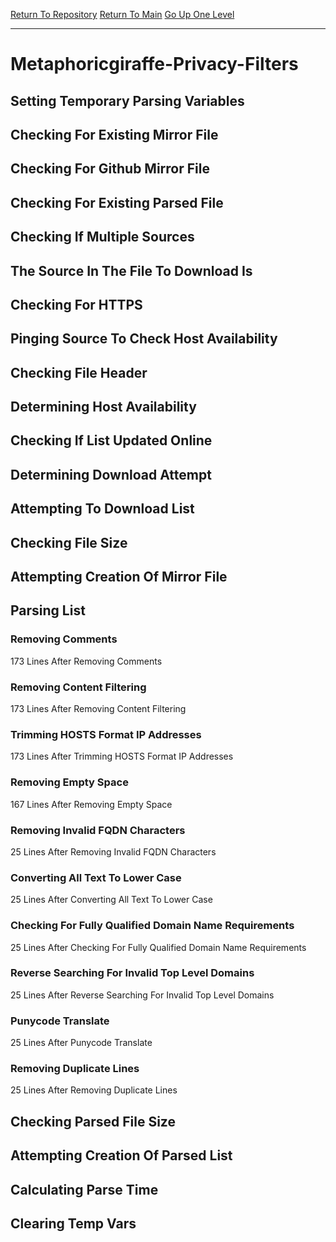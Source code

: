 [Return To Repository](https://github.com/DigitalWarrior/piholeparser/)
[Return To Main](https://github.com/DigitalWarrior/piholeparser/blob/master/RecentRunLogs/Mainlog.md)
[Go Up One Level](https://github.com/DigitalWarrior/piholeparser/blob/master/RecentRunLogs/TopLevelScripts/30-Processing-External-Blacklists.md)
____________________________________
# Metaphoricgiraffe-Privacy-Filters
## Setting Temporary Parsing Variables
## Checking For Existing Mirror File
## Checking For Github Mirror File
## Checking For Existing Parsed File
## Checking If Multiple Sources
## The Source In The File To Download Is
## Checking For HTTPS
## Pinging Source To Check Host Availability
## Checking File Header
## Determining Host Availability
## Checking If List Updated Online
## Determining Download Attempt
## Attempting To Download List
## Checking File Size
## Attempting Creation Of Mirror File
## Parsing List
### Removing Comments
173 Lines After Removing Comments
### Removing Content Filtering
173 Lines After Removing Content Filtering
### Trimming HOSTS Format IP Addresses
173 Lines After Trimming HOSTS Format IP Addresses
### Removing Empty Space
167 Lines After Removing Empty Space
### Removing Invalid FQDN Characters
25 Lines After Removing Invalid FQDN Characters
### Converting All Text To Lower Case
25 Lines After Converting All Text To Lower Case
### Checking For Fully Qualified Domain Name Requirements
25 Lines After Checking For Fully Qualified Domain Name Requirements
### Reverse Searching For Invalid Top Level Domains
25 Lines After Reverse Searching For Invalid Top Level Domains
### Punycode Translate
25 Lines After Punycode Translate
### Removing Duplicate Lines
25 Lines After Removing Duplicate Lines
## Checking Parsed File Size
## Attempting Creation Of Parsed List
## Calculating Parse Time
## Clearing Temp Vars
